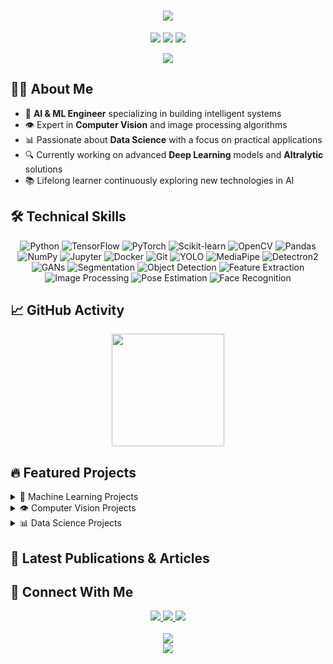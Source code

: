 <h1 align="center">
  <img src="https://readme-typing-svg.herokuapp.com/?lines=Hello,+I'm+Muhammad+Rizwan!;AI+and+Machine+Learning+Engineer;Computer+Vision+Specialist;Data+Science+Expert&center=true&width=380&height=45">
</h1>

<p align="center">
  <img src="https://img.shields.io/badge/Focus-AI%20Engineering-brightgreen" />
  <img src="https://img.shields.io/badge/Skills-Machine%20Learning%20%7C%20Deep%20Learning%20%7C%20Computer%20Vision-blue" />
  <img src="https://img.shields.io/badge/Exploring-Altralytic-orange" />
</p>

<div align="center">
  <img src="https://github-readme-stats.vercel.app/api?username=muhammadrizwan11&show_icons=true&theme=radical" />
</div>

## 👨‍💻 About Me

- 🧠 **AI & ML Engineer** specializing in building intelligent systems
- 👁️ Expert in **Computer Vision** and image processing algorithms
- 📊 Passionate about **Data Science** with a focus on practical applications
- 🔍 Currently working on advanced **Deep Learning** models and **Altralytic** solutions
- 📚 Lifelong learner continuously exploring new technologies in AI

## 🛠️ Technical Skills

<div align="center">
  
  ![Python](https://img.shields.io/badge/-Python-3776AB?style=for-the-badge&logo=python&logoColor=white)
  ![TensorFlow](https://img.shields.io/badge/-TensorFlow-FF6F00?style=for-the-badge&logo=tensorflow&logoColor=white)
  ![PyTorch](https://img.shields.io/badge/-PyTorch-EE4C2C?style=for-the-badge&logo=pytorch&logoColor=white)
  ![Scikit-learn](https://img.shields.io/badge/-Scikit%20Learn-F7931E?style=for-the-badge&logo=scikit-learn&logoColor=white)
  ![OpenCV](https://img.shields.io/badge/-OpenCV-5C3EE8?style=for-the-badge&logo=opencv&logoColor=white)
  ![Pandas](https://img.shields.io/badge/-Pandas-150458?style=for-the-badge&logo=pandas&logoColor=white)
  ![NumPy](https://img.shields.io/badge/-NumPy-013243?style=for-the-badge&logo=numpy&logoColor=white)
  ![Jupyter](https://img.shields.io/badge/-Jupyter-F37626?style=for-the-badge&logo=jupyter&logoColor=white)
  ![Docker](https://img.shields.io/badge/-Docker-2496ED?style=for-the-badge&logo=docker&logoColor=white)
  ![Git](https://img.shields.io/badge/-Git-F05032?style=for-the-badge&logo=git&logoColor=white)
  ![YOLO](https://img.shields.io/badge/-YOLO-00FFFF?style=for-the-badge&logo=yolo&logoColor=black)
  ![MediaPipe](https://img.shields.io/badge/-MediaPipe-4285F4?style=for-the-badge&logo=google&logoColor=white)
  ![Detectron2](https://img.shields.io/badge/-Detectron2-4267B2?style=for-the-badge&logo=facebook&logoColor=white)
  ![GANs](https://img.shields.io/badge/-GANs-9933CC?style=for-the-badge&logoColor=white)
  ![Segmentation](https://img.shields.io/badge/-Segmentation-FF6B6B?style=for-the-badge&logoColor=white)
  ![Object Detection](https://img.shields.io/badge/-Object%20Detection-43853D?style=for-the-badge&logoColor=white)
  ![Feature Extraction](https://img.shields.io/badge/-Feature%20Extraction-FFA500?style=for-the-badge&logoColor=black)
  ![Image Processing](https://img.shields.io/badge/-Image%20Processing-8A2BE2?style=for-the-badge&logoColor=white)
  ![Pose Estimation](https://img.shields.io/badge/-Pose%20Estimation-00B4D8?style=for-the-badge&logoColor=white)
  ![Face Recognition](https://img.shields.io/badge/-Face%20Recognition-DC143C?style=for-the-badge&logoColor=white)
  
</div>

## 📈 GitHub Activity

<div align="center">
  <img height="180em" src="https://github-readme-streak-stats.herokuapp.com/?user=muhammadrizwan11&theme=dark" />
</div>

## 🔥 Featured Projects

<details>
  <summary>🧠 Machine Learning Projects</summary>
  <br>
  <!-- Add your ML projects here -->
  <a href="https://github.com/muhammadrizwan11/project1">
    <img align="center" src="https://github-readme-stats.vercel.app/api/pin/?username=muhammadrizwan11&repo=project1&theme=radical" />
  </a>
  <br><br>
  <p>More projects coming soon...</p>
</details>

<details>
  <summary>👁️ Computer Vision Projects</summary>
  <br>
  <!-- Add your CV projects here -->
  <p>Coming soon...</p>
</details>

<details>
  <summary>📊 Data Science Projects</summary>
  <br>
  <!-- Add your Data Science projects here -->
  <p>Coming soon...</p>
</details>

## 📝 Latest Publications & Articles

<!-- BLOG-POST-LIST:START -->
<!-- Will be updated with GitHub Actions -->
<!-- BLOG-POST-LIST:END -->

## 🤝 Connect With Me

<div align="center">
  <a href="mailto:rizwan.ai.engineer@gmail.com">
    <img src="https://img.shields.io/badge/Email-rizwan.ai.engineer%40gmail.com-D14836?style=for-the-badge&logo=gmail&logoColor=white"/>
  </a>
  <a href="https://www.linkedin.com/in/muhammadrizwan11">
    <img src="https://img.shields.io/badge/LinkedIn-Muhammad%20Rizwan-0077B5?style=for-the-badge&logo=linkedin&logoColor=white"/>
  </a>
  <a href="https://twitter.com/muhammadrizwan11">
    <img src="https://img.shields.io/badge/Twitter-@muhammadrizwan11-1DA1F2?style=for-the-badge&logo=twitter&logoColor=white"/>
  </a>
</div>

<br>

<div align="center">
  <img src="https://komarev.com/ghpvc/?username=muhammadrizwan11&color=green&style=for-the-badge" />
</div>

<!-- GitHub Action to update this README with latest activity -->
<!-- Setup instructions for GitHub Actions: https://github.com/jamesgeorge007/github-activity-readme -->

<!-- Snake animation -->
<div align="center">
  <img src="https://github.com/muhammadrizwan11/muhammadrizwan11/blob/output/github-contribution-grid-snake.svg" />
</div>
